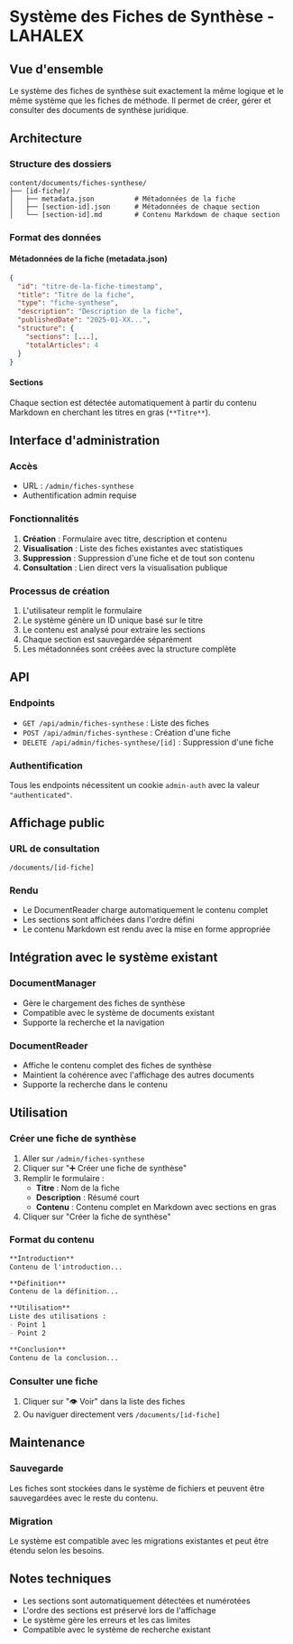 # Système des Fiches de Synthèse - LAHALEX

## Vue d'ensemble

Le système des fiches de synthèse suit exactement la même logique et le même système que les fiches de méthode. Il permet de créer, gérer et consulter des documents de synthèse juridique.

## Architecture

### Structure des dossiers
```
content/documents/fiches-synthese/
├── [id-fiche]/
│   ├── metadata.json          # Métadonnées de la fiche
│   ├── [section-id].json      # Métadonnées de chaque section
│   └── [section-id].md        # Contenu Markdown de chaque section
```

### Format des données

#### Métadonnées de la fiche (metadata.json)
```json
{
  "id": "titre-de-la-fiche-timestamp",
  "title": "Titre de la fiche",
  "type": "fiche-synthese",
  "description": "Description de la fiche",
  "publishedDate": "2025-01-XX...",
  "structure": {
    "sections": [...],
    "totalArticles": 4
  }
}
```

#### Sections
Chaque section est détectée automatiquement à partir du contenu Markdown en cherchant les titres en gras (`**Titre**`).

## Interface d'administration

### Accès
- URL : `/admin/fiches-synthese`
- Authentification admin requise

### Fonctionnalités
1. **Création** : Formulaire avec titre, description et contenu
2. **Visualisation** : Liste des fiches existantes avec statistiques
3. **Suppression** : Suppression d'une fiche et de tout son contenu
4. **Consultation** : Lien direct vers la visualisation publique

### Processus de création
1. L'utilisateur remplit le formulaire
2. Le système génère un ID unique basé sur le titre
3. Le contenu est analysé pour extraire les sections
4. Chaque section est sauvegardée séparément
5. Les métadonnées sont créées avec la structure complète

## API

### Endpoints
- `GET /api/admin/fiches-synthese` : Liste des fiches
- `POST /api/admin/fiches-synthese` : Création d'une fiche
- `DELETE /api/admin/fiches-synthese/[id]` : Suppression d'une fiche

### Authentification
Tous les endpoints nécessitent un cookie `admin-auth` avec la valeur `"authenticated"`.

## Affichage public

### URL de consultation
`/documents/[id-fiche]`

### Rendu
- Le DocumentReader charge automatiquement le contenu complet
- Les sections sont affichées dans l'ordre défini
- Le contenu Markdown est rendu avec la mise en forme appropriée

## Intégration avec le système existant

### DocumentManager
- Gère le chargement des fiches de synthèse
- Compatible avec le système de documents existant
- Supporte la recherche et la navigation

### DocumentReader
- Affiche le contenu complet des fiches de synthèse
- Maintient la cohérence avec l'affichage des autres documents
- Supporte la recherche dans le contenu

## Utilisation

### Créer une fiche de synthèse
1. Aller sur `/admin/fiches-synthese`
2. Cliquer sur "➕ Créer une fiche de synthèse"
3. Remplir le formulaire :
   - **Titre** : Nom de la fiche
   - **Description** : Résumé court
   - **Contenu** : Contenu complet en Markdown avec sections en gras
4. Cliquer sur "Créer la fiche de synthèse"

### Format du contenu
```markdown
**Introduction**
Contenu de l'introduction...

**Définition**
Contenu de la définition...

**Utilisation**
Liste des utilisations :
- Point 1
- Point 2

**Conclusion**
Contenu de la conclusion...
```

### Consulter une fiche
1. Cliquer sur "👁️ Voir" dans la liste des fiches
2. Ou naviguer directement vers `/documents/[id-fiche]`

## Maintenance

### Sauvegarde
Les fiches sont stockées dans le système de fichiers et peuvent être sauvegardées avec le reste du contenu.

### Migration
Le système est compatible avec les migrations existantes et peut être étendu selon les besoins.

## Notes techniques

- Les sections sont automatiquement détectées et numérotées
- L'ordre des sections est préservé lors de l'affichage
- Le système gère les erreurs et les cas limites
- Compatible avec le système de recherche existant

